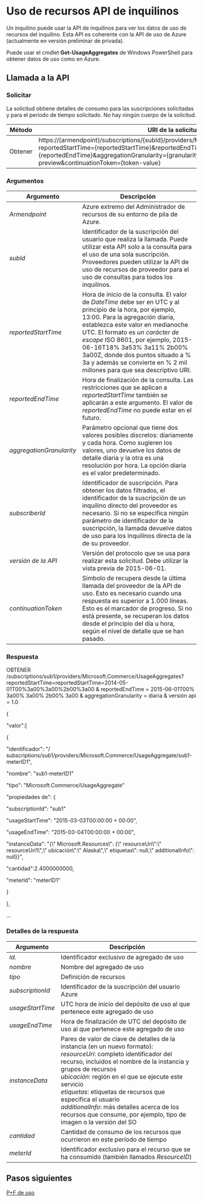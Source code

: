 <properties
    pageTitle="Uso de recursos API de inquilinos | Microsoft Azure"
    description="Referencia de uso de recursos API, que recuperar información de uso de la pila de Azure."
    services="azure-stack"
    documentationCenter=""
    authors="AlfredoPizzirani"
    manager="byronr"
    editor=""/>

<tags
    ms.service="azure-stack"
    ms.workload="na"
    ms.tgt_pltfrm="na"
    ms.devlang="na"
    ms.topic="article"
    ms.date="10/18/2016"
    ms.author="alfredop"/>

# <a name="tenant-resource-usage-api"></a>Uso de recursos API de inquilinos

Un inquilino puede usar la API de inquilinos para ver los datos de uso de recursos del inquilino. Esta API es coherente con la API de uso de Azure (actualmente en versión preliminar de privada).

Puede usar el cmdlet **Get-UsageAggregates** de Windows PowerShell para obtener datos de uso como en Azure.

## <a name="api-call"></a>Llamada a la API

### <a name="request"></a>Solicitar

La solicitud obtiene detalles de consumo para las suscripciones solicitadas y para el período de tiempo solicitado. No hay ningún cuerpo de la solicitud.

| **Método**  | **URI de la solicitud** |
| ------------ | ---------------------------------------------------------------------------------------------------------------------------------------------------------------------------------------------------------------------------------------------------------------------- |
| Obtener         | https://{armendpoint}/subscriptions/{subId}/providers/Microsoft.Commerce/usageAggregates?reportedStartTime={reportedStartTime}&reportedEndTime={reportedEndTime}&aggregationGranularity={granularity}&api-version=2015-06-01-preview&continuationToken={token-value} |

### <a name="arguments"></a>Argumentos

| **Argumento**             | **Descripción** |
| -------------------------- | --------------------------------------------------------------------------------------------------------------------------------------------------------------------------------------------------------------------------------------------------------------------------------------------------------------------------------------------------------- |
| *Armendpoint*             | Azure extremo del Administrador de recursos de su entorno de pila de Azure. |
| *subId*                   | Identificador de la suscripción del usuario que realiza la llamada. Puede utilizar esta API solo a la consulta para el uso de una sola suscripción. Proveedores pueden utilizar la API de uso de recursos de proveedor para el uso de consultas para todos los inquilinos. |
| *reportedStartTime*       | Hora de inicio de la consulta. El valor de *DateTime* debe ser en UTC y al principio de la hora, por ejemplo, 13:00. Para la agregación diaria, establezca este valor en medianoche UTC. El formato es *un carácter de escape* ISO 8601, por ejemplo, 2015-06-16T18% 3a53% 3a11% 2b00% 3a00Z, donde dos puntos situado a % 3a y además se convierte en % 2 mil millones para que sea descriptivo URI. |
| *reportedEndTime*         | Hora de finalización de la consulta. Las restricciones que se aplican a *reportedStartTime* también se aplicarán a este argumento. El valor de *reportedEndTime* no puede estar en el futuro. |
| *aggregationGranularity*  | Parámetro opcional que tiene dos valores posibles discretos: diariamente y cada hora. Como sugieren los valores, uno devuelve los datos de detalle diaria y la otra es una resolución por hora. La opción diaria es el valor predeterminado. |
| *subscriberId*            | Identificador de suscripción. Para obtener los datos filtrados, el identificador de la suscripción de un inquilino directo del proveedor es necesario. Si no se especifica ningún parámetro de identificador de la suscripción, la llamada devuelve datos de uso para los inquilinos directa de la de su proveedor. |
| *versión de la API*             | Versión del protocolo que se usa para realizar esta solicitud. Debe utilizar la vista previa de 2015-06-01. |
| *continuationToken*       | Símbolo de recupera desde la última llamada del proveedor de la API de uso. Esto es necesario cuando una respuesta es superior a 1.000 líneas. Esto es el marcador de progreso. Si no está presente, se recuperan los datos desde el principio del día u hora, según el nivel de detalle que se han pasado. |

### <a name="response"></a>Respuesta

OBTENER /subscriptions/sub1/providers/Microsoft.Commerce/UsageAggregates?reportedStartTime=reportedStartTime=2014-05-01T00%3a00%3a00%2b00%3a00 & reportedEndTime = 2015-06-01T00% 3a00% 3a00% 2b00% 3a00 & aggregationGranularity = diaria & versión api = 1.0

{

"valor":\[

{

"identificador": "/ subscriptions/sub1/providers/Microsoft.Commerce/UsageAggregate/sub1-meterID1",

"nombre": "sub1-meterID1"

"tipo": "Microsoft.Commerce/UsageAggregate"

"propiedades de": {

"subscriptionId": "sub1"

"usageStartTime": "2015-03-03T00:00:00 + 00:00",

"usageEndTime": "2015-03-04T00:00:00 + 00:00",

"instanceData": "{\\" Microsoft.Resources\\": {\\" resourceUri\\":\\" resourceUri1\\",\\" ubicación\\":\\" Alaska\\",\\" etiquetas\\": null,\\" additionalInfo\\": null}}",

"cantidad":2.4000000000,

"meterId": "meterID1"

}

},

…

### <a name="response-details"></a>Detalles de la respuesta

| **Argumento**      | **Descripción** |
| ------------------ | ------------------------------------------------------------------------------------------------------------- |
| *Id.*              | Identificador exclusivo de agregado de uso |
| *nombre*            | Nombre del agregado de uso |
| *tipo*            | Definición de recursos |
| *subscriptionId*  | Identificador de la suscripción del usuario Azure |
| *usageStartTime*  | UTC hora de inicio del depósito de uso al que pertenece este agregado de uso |
| *usageEndTime*    | Hora de finalización de UTC del depósito de uso al que pertenece este agregado de uso |
| *instanceData*    | Pares de valor de clave de detalles de la instancia (en un nuevo formato):<br>  *resourceUri*: completo identificador del recurso, incluidos el nombre de la instancia y grupos de recursos <br>  *ubicación*: región en el que se ejecute este servicio <br>  *etiquetas*: etiquetas de recursos que especifica el usuario <br>  *additionalInfo*: más detalles acerca de los recursos que consume, por ejemplo, tipo de imagen o la versión del SO |
| *cantidad*        | Cantidad de consumo de los recursos que ocurrieron en este período de tiempo |
| *meterId*         | Identificador exclusivo para el recurso que se ha consumido (también llamados *ResourceID*) |

## <a name="next-steps"></a>Pasos siguientes

[P+F de uso](azure-stack-usage-related-faq.md)

